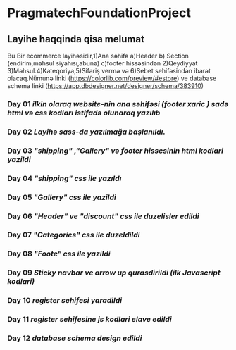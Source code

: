 # PragmatechFoundationProject
## Layihe haqqinda qisa melumat 
Bu Bir ecommerce layihəsidir,1)Ana səhifə a)Header b) Section (endirim,məhsul siyahısı,abunə) c)footer hissəsindən 2)Qeydiyyat 3)Məhsul.4)Kateqoriya,5)Sifariş vermə  və 6)Sebet  sehifəsindən ibarət olacaq.Nümunə linki (https://colorlib.com/preview/#estore) ve database schema linki (https://app.dbdesigner.net/designer/schema/383910) 
### Day 01 *ilkin olaraq website-nin ana səhifəsi (footer xaric ) sadə html və css kodları istifadə olunaraq yazılıb*
### Day 02 *Layihə sass-da yazılmağa başlanıldı.*
### Day 03 *"shipping" ,"Gallery" və footer hissesinin  html kodlari yazildi*
### Day 04 *"shipping" css ile yazıldı*
### Day 05 *"Gallery" css ile yazildi*
### Day 06 *"Header" ve "discount" css ile duzelisler edildi*
### Day 07 *"Categories" css ile duzeldildi*
### Day 08 *"Foote" css ile yazildi*
### Day 09 *Sticky navbar ve arrow up qurasdirildi (ilk Javascript kodlari)*
### Day 10 *register sehifesi yaradildi*
### Day 11 *register sehifesine js kodlari elave edildi*
### Day 12 *database schema design edildi*





